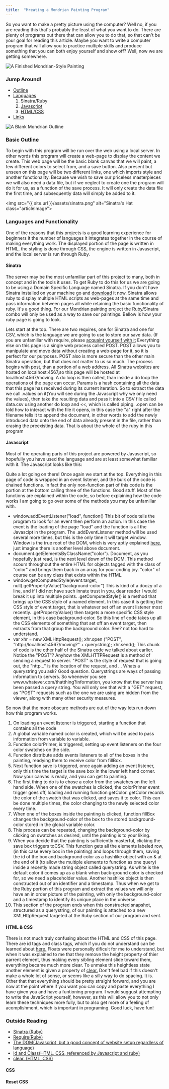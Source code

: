 ```yaml
---
title:  "Mreating a Mondrian Painting Program"
---
```


 <p class="article_para"> So you want to make a pretty picture using the computer?  Well no, if you are reading this that's probably the least of what you want to do.  There are plenty of programs out there that can allow you to do that, so that can't be your goal for reading this article.  Maybe you want to write a computer program that will allow you to practice multiple skills and produce something that you can both enjoy yourself and show off?  Well, now we are getting somewhere.</p>
  

  <img src="{{ site.url }}/assets/Finished.png" alt ="A Finished Mondrian-Style Painting" class="articleImage">
  <div>
    <h3>Jump Around!</h3>
    <ul>
      <li>
        <a href ="#basicOutline">Outline</a>
      </li>
      <li>
        <a href ="#languages">Languages</a>
        <ol>
          <li>
            <a href ="#sinatra">Sinatra/Ruby</a>
          </li>
          <li>
            <a href = "#javascript">Javascript</a>
          </li>
          <li>
            <a href = "#htmlCss">HTML/CSS</a>
          </li>
        </ol>
      </li>
      <li>
        <a href="#links">Links</a>
      </li>
    </ul>
  </div>
  <img src="{{ site.url }}/assets/Blank.png" alt="A Blank Mondrian Outline" class="articleImage">

  <h3 id ="basicOutline"> Basic Outline </h3>
  <p class="article_para"> To begin with this program will be run over the web using a local server. In other words this program will create a web-page to display the content we create.  This web page will be the basic blank canvas that we will paint, a few different colors to select from, and a save button.  Also present but unseen on this page will be two different links, one which imports style and another functionality. Because we wish to save our priceless masterpieces we will also need a data file, but if we neglect to create one the program will do it for us, as a function of the save process.  It will only create the data file the first time, and subsequently data will simply be added to it. </p>

  <img src="{{ site.url }}/assets/sinatra.png" alt="Sinatra's Hat class="articleImage">
  <h3 id ="languages">Languages and Functionality</h3>
  <p class="article_para">One of the reasons that this projects is a good learning experience for beginners it the number of languages it integrates together in the course of making everything work.  The displayed portion of the page is written in HTML, the styling is done through CSS, the engine is written in Javascript, and the local server is run through Ruby.</p>

  <h4 id="sinatra">Sinatra</h4>
  <p class="article_para">The server may be the most unfamiliar part of this project to many, both in concept and in the tools it uses.  To get Ruby to do this for us we are going to be using a Domain Specific Language named Sinatra. If you don't have Sinatra installed on your machine go and <a href = "https://www.digitalocean.com/community/tutorials/how-to-install-and-get-started-with-sinatra-on-your-system-or-vps" target = "blank"> download</a> it now. Sinatra allows ruby to display multiple HTML scripts as web-pages at the same time and pass information between pages all while retaining the basic functionality of ruby. It's a good thing. For our Mondrian painting project the Ruby/Sinatra combo will only be used as a way to save our paintings. Bellow is how your ruby page is going to look. </p>

  <script src="https://gist.github.com/bdfairbanks/5371d9a8f19e19f58a5d6c64052b7a91.js"></script>

  <p class="article_para">
  Lets start at the top.  There are two requires, one for Sinatra and one for CSV, which is the language we are going to use to store our save data. (If you are unfamiliar with require, please <a href="http://rubylearning.com/satishtalim/including_other_files_in_ruby.html" target="blank"> acquaint yourself with it</a> Everything else on this page is a single web process called POST.  POST allows you to manipulate and move data without creating a web-page for it, so it is perfect for our purposes.  POST also is more secure than the other main Sinatra operation, but that does not matter to us so much.  The process begins with post, than a portion of a web address.  All Sinatra websites are hosted on localhost:4567,so this page will be hosted at localhost:4567/moving. A do loop is then called, than inside a do loop the operations of the page can occur.  Params is a hash containing all the data that this page has received during its current iteration. So to extract the data we call .values on it(You will see during the Javascript why we only need the values), then take the resulting data and pass it into a CSV file called data.csv using another do loop and <<, which is called piping.  .open can be told how to interact with the file it opens, in this case the "a" right after the filename tells it to append the document, in other words to add the newly introduced data onto the end of data already present in the file, rather than erasing the preexisting data. That is about the whole of the ruby in this program
  </p>

  <h4 id= "javascript">Javascript</h4>
  <p class="article_para">Most of the operating parts of this project are powered by Javascript, so hopefully you have used the language and are at least somewhat familiar with it. The Javascript looks like this:</p>

  <script src="https://gist.github.com/bdfairbanks/0b2c6eec36edc5576b41a75857bd14af.js"></script>

  <p class="article_para">Quite a lot going on there! Once again we start at the top.  Everything in this page of code is wrapped in an event listener, and the bulk of the code is chained functions.  In fact the only non-function part of this code is the portion at the bottom calling three of the functions.  Good stuff. Most of the functions are explained within the code, so before explaining how the code works I am going to go over some of the methods you may be unfamiliar with.</p>
  <ul>
    <li> 
    window.addEventListener("load", function()  This bit of code tells the program to look for an event then perform an action.  In this case the event is the loading of the page "load" and the function is all the Javascipt in the program. The .addEventListener method will be used several more times, but this is the only time it will target window.  Window is the true root of the DOM, which is very aptly explained <a href = "https://www.w3schools.com/js/js_htmldom.asp" target="blank">here</a>, just imagine there is another level above document.
    </li>
    <li>
    document.getElementsByClassName("color").   Document, as you hopefully just read, is the next level down of the DOM.  This method scours throughout the entire HTML for objects tagged with the class of "color" and brings them back in an array for your coding joy.  "color" of course can be any class that exists within the HTML. 
    </li>
    <li>
    window.getComputedStyle(event.target, null).getPropertyValue("background-color") This is kind of a doozy of a line, and if I did not have such innate trust in you, dear reader I would break it up into multiple points. .getComputedStyle() is a method that brings up the CSS style of a named element.  In this case it is getting the CSS style of event.target, that is whatever set off an event listener most recently. .getPropertyValue() then targets a more specific CSS style element, in this case background-color.  So this line of code takes up all the CSS elements of something that set off an event target, then extracts from that group the background color.  See? not too hard to understand.
    </li>
    <li>
    var xhr = new XMLHttpRequest();
    xhr.open ("POST", "http://localhost:4567/moving?" + querystring);
    xhr.send();
    This chunk of code is the other half of the Sinatra code we talked about earlier.  Notice the "POST"?  Anyhow the XMLHTTPRequest is a method of sending a request to server.  "POST" is the style of request that is going out, the "http..." is the location of the request, and ... Whats a querystring you ask?  Good question.  Querystrings are ways of passing information to servers.  So whenever you see www.whatever.com/thatthing?information, you know that the server has been passed a query string.  You will only see that with a "GET" request, as "POST" requests such as the one we are using are hidden from the viewer, along with many other security measures.
    </li>
  </ul>
  <p class="article_para"> So now that the more obscure methods are out of the way lets run down how this program works. </p>

  <ol>
    <li> 
    On loading an event listener is triggered, starting a function that contains all the code
    </li>
    <li> 
    A global variable named color is created, which will be used to pass information from variable to variable.
    </li>
    <li>
    Function colorPrimer, is triggered, setting up event listeners on the four color swatches on the side.
    </li>
    <li>
    Function distribute adds events listeners to all of the boxes in the painting, readying them to receive color from fillBox.
    </li>
    <li>
    Next function save is triggered, once again adding an event listener, only this time the target is the save box in the lower left hand corner.  Now your canvas is ready, and you can get to painting.
    </li>
    <li>
    The first thing to do is to chose a color from the swatches on the left hand side. When one of the swatches is clicked, the colorPrimer event trigger goes off, loading and running function getColor.  getColor records the color of the swatch that was clicked, and saves it to color.  This can be done multiple times, the color changing to the newly selected color every time. 
    </li>
    <li>
    When one of the boxes inside the painting is clicked, function fillBox changes the background-color of the box to the stored background-color stored in the global variable color.  
    </li>
    <li>
    This process can be repeated, changing the background-color by clicking on swatches as desired, until the painting is to your liking.
    </li>
    <li>
    When you decide that the painting is sufficiently masterful, clicking the save box triggers toCSV.  This function gets all the elements labeled row, (in this case every box in the painting) and loops through them, saving the id of the box and background color as a hashlike object with an & at the end of it (to allow the multiple elements to function as one query) inside a  recently made string object called querystring. As white is the default color it comes up as a blank when back-ground color is checked for, so we need a placeholder value.  Another hashlike object is then constructed out of an identifier and a timestamp.  Thus when we get to the Ruby portion of this program and extract the values we will only have an in order picture of the painting, with only the background-color and a timestamp to identify its unique place in the universe.
    </li>
    <li>
    This section of the program ends when this constructed snapshot, structured as a querystring, of our painting is attached to a new XMLHttpRequest targeted at the Ruby section of our program and sent.  
    </li>  
  </ol>
  <h4 id="htmlCss"> HTML & CSS</h4>

  <p class="article_para"> There is not much truly confusing about the HTML and CSS of this page.  There are id tags and class tags, which if you do not understand can be learned about <a href = "https://css-tricks.com/the-difference-between-id-and-class/" target ="blank">here.</a> Floats were personally dificult for me to understand, but when it was explained to me that they remove the height property of thier parrent element, thus making every sibling element slide toward them, everything became much more clear.  To unmake this heightless state another element is given a property of <a href ="https://www.w3schools.com/cssref/pr_class_clear.asp" target = "blank"> clear.</a> Don't feel bad if this doesn't make a whole lot of sense, or seems like a silly way to do spacing.  It is.  Other that that everything should be pretty straight forward, and you are now at the point where if you want you can copy and paste everything I have given you and have a funtioning program.  I would suggust attempting to write the JavaScript yourself, however, as this will allow you to not only learn these techniques more fully, but to also get more of a feeling of acomplishment, which is important in programing.  Good luck, have fun!</p>
  <div>
    <h3 id="links"> Outside Reading</h3>
    <ul>
      <li>
        <a href = "https://www.digitalocean.com/community/tutorials/how-to-install-and-get-started-with-sinatra-on-your-system-or-vps" target = "blank"> Sinatra (Ruby)</a>
      </li>
      <li>
        <a href="http://rubylearning.com/satishtalim/including_other_files_in_ruby.html" target="blank"> Require(Ruby)</a>
      </li>
      <li>
        <a href = "https://www.w3schools.com/js/js_htmldom.asp" target="blank">The DOM(Javascript, but a good concept of website setup regardless of language)</a>
      </li>
      <li>
        <a href = "https://css-tricks.com/the-difference-between-id-and-class/" target ="blank">Id and Class(HTML, CSS, referenced by Javascript and ruby)</a>
      </li>
      <li>
        <a href ="https://www.w3schools.com/cssref/pr_class_clear.asp" target = "blank"> clear. (HTML, CSS)</a>
      </li>
    </ul>
  </div>
  <script src="https://gist.github.com/bdfairbanks/0c07732f45875d3b8d6f11ffe979920e.js"></script>

  <h4>CSS</h4>
  <script src="https://gist.github.com/bdfairbanks/65bf33e3189b0140bb0cefd7857ff575.js"></script>
  <h4>Reset CSS</h4>
  <script src="https://gist.github.com/bdfairbanks/436127624d2f476e54468422edcb4a99.js"></script>